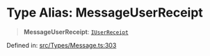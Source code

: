 # Type Alias: MessageUserReceipt

> **MessageUserReceipt**: [`IUserReceipt`](../namespaces/proto/interfaces/IUserReceipt.md)

Defined in: [src/Types/Message.ts:303](https://github.com/Fokusdotid/Baileys/blob/3623833a320f5e60f370ef835f3de341453290f5/src/Types/Message.ts#L303)
